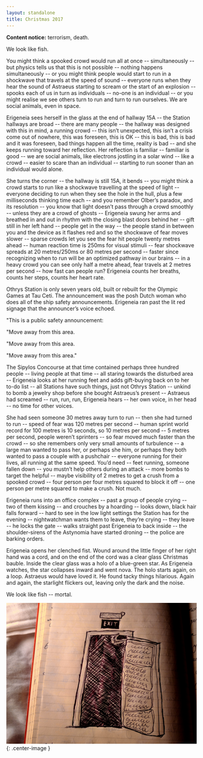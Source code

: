 ```yaml
---
layout: standalone
title: Christmas 2017
---
```


**Content notice:** terrorism, death.


We look like fish.

You might think a spooked crowd would run all at once -- simultaneously -- but physics tells us that this is not possible -- nothing happens simultaneously -- or you might think people would start to run in a shockwave that travels at the speed of sound -- everyone runs when they hear the sound of Astraeus starting to scream or the start of an explosion -- spooks each of us in turn as individuals -- no-one is an individual -- or you might realise we see others turn to run and turn to run ourselves.  We are social animals, even in space.

Erigeneia sees herself in the glass at the end of hallway 15A -- the Station hallways are broad -- there are many people -- the hallway was designed with this in mind, a running crowd -- this isn’t unexpected, this isn’t a crisis come out of nowhere, this was foreseen, this is OK -- this is bad, this is bad and it was foreseen, bad things happen all the time, reality is bad -- and she keeps running toward her reflection.  Her reflection is familiar -- familiar is good -- we are social animals, like electrons jostling in a solar wind -- like a crowd -- easier to scare than an individual -- starting to run sooner than an individual would alone.

She turns the corner -- the hallway is still 15A, it bends -- you might think a crowd starts to run like a shockwave travelling at the speed of light -- everyone deciding to run when they see the hole in the hull, plus a few milliseconds thinking time each -- and you remember Olber’s paradox, and its resolution -- you know that light doesn’t pass through a crowd smoothly -- unless they are a crowd of ghosts -- Erigeneia swung her arms and breathed in and out in rhythm with the closing blast doors behind her -- gift still in her left hand -- people get in the way -- the people stand in between you and the device as it flashes red and so the shockwave of fear moves slower -- sparse crowds let you see the fear hit people twenty metres ahead -- human reaction time is 250ms for visual stimuli -- fear shockwave spreads at 20 metres/250ms or 80 metres per second -- faster since recognizing when to run will be an optimized pathway in our brains -- in a heavy crowd you can see only half a metre ahead, fear travels at 2 metres per second -- how fast can people run?  Erigeneia counts her breaths, counts her steps, counts her heart rate.

Othrys Station is only seven years old, built or rebuilt for the Olympic Games at Tau Ceti.  The announcement was the posh Dutch woman who does all of the ship safety announcements.  Erigeneia ran past the lit red signage that the announcer’s voice echoed.

"This is a public safety announcement:

"Move away from this area.

"Move away from this area.

"Move away from this area."

The Sipylos Concourse at that time contained perhaps three hundred people -- living people at that time -- all staring towards the disturbed area -- Erigeneia looks at her running feet and adds gift-buying back on to her to-do list -- all Stations have such things, just not Othrys Station -- unkind to bomb a jewelry shop before she bought Astraeus’s present -- Astraeus had screamed -- run, run, run, Erigeneia hears -- her own voice, in her head -- no time for other voices.

She had seen someone 30 metres away turn to run -- then she had turned to run -- speed of fear was 120 metres per second -- human sprint world record for 100 metres is 10 seconds, so 10 metres per second -- 5 metres per second, people weren’t sprinters -- so fear moved much faster than the crowd -- so she remembers only very small amounts of turbulence -- a large man wanted to pass her, or perhaps she him, or perhaps they both wanted to pass a couple with a pushchair -- everyone running for their lives, all running at the same speed.  You’d need -- feet running, someone fallen down -- you mustn’t help others during an attack -- more bombs to target the helpful -- maybe visibility of 2 metres to get a crush from a spooked crowd -- four person per four metres squared to block it off -- one person per metre squared to make a crush.  Not much.

Erigeneia runs into an office complex -- past a group of people crying -- two of them kissing -- and crouches by a hoarding -- looks down, black hair falls forward -- hard to see in the low light settings the Station has for the evening -- nightwatchman wants them to leave, they’re crying -- they leave -- he locks the gate -- walks straight past Erigeneia to back inside -- the shoulder-sirens of the Astynomia have started droning -- the police are barking orders.  

Erigeneia opens her clenched fist.  Wound around the little finger of her right hand was a cord, and on the end of the cord was a clear glass Christmas bauble.  Inside the clear glass was a holo of a blue-green star.  As Erigeneia watches, the star collapses inward and went nova.  The holo starts again, on a loop.  Astraeus would have loved it.  He found tacky things hilarious.  Again and again, the starlight flickers out, leaving only the dark and the noise.

We look like fish -- mortal.

![<img src="/images/2017-Q4/sketch_door_small.jpg">](/images/2017-Q4/sketch_door.jpg){: .center-image }

